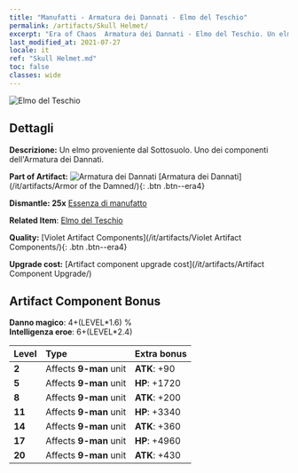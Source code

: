 ```yaml
---
title: "Manufatti - Armatura dei Dannati - Elmo del Teschio"
permalink: /artifacts/Skull Helmet/
excerpt: "Era of Chaos  Armatura dei Dannati - Elmo del Teschio. Un elmo proveniente dal Sottosuolo. Uno dei componenti dell'Armatura dei Dannati."
last_modified_at: 2021-07-27
locale: it
ref: "Skull Helmet.md"
toc: false
classes: wide
---
```


 ![Elmo del Teschio](/images/t/artifact_40303.png)



## Dettagli

 **Descrizione:** Un elmo proveniente dal Sottosuolo. Uno dei componenti dell'Armatura dei Dannati.

 **Part of Artifact:** ![Armatura dei Dannati](/images/t/icon_artifact_30.png) [Armatura dei Dannati](/it/artifacts/Armor of the Damned/){: .btn .btn--era4}

 **Dismantle: 25x** [Essenza di manufatto](/ItemsIT/con_905/)

 **Related Item**: [Elmo del Teschio](/ItemsIT/art_123/)

 **Quality:** [Violet Artifact Components](/it/artifacts/Violet Artifact Components/){: .btn .btn--era4}

 **Upgrade cost:** [Artifact component upgrade cost](/it/artifacts/Artifact Component Upgrade/)

## Artifact Component Bonus

  **Danno magico**: 4+(LEVEL\*1.6) %<br/>**Intelligenza eroe**: 6+(LEVEL\*2.4)

  |  Level  | Type |    Extra bonus  | 
  |:--------|:-----|:----------------| 
  | **2** | Affects **9-man** unit | **ATK**: +90 | 
  | **5** | Affects **9-man** unit | **HP**: +1720 | 
  | **8** | Affects **9-man** unit | **ATK**: +200 | 
  | **11** | Affects **9-man** unit | **HP**: +3340 | 
  | **14** | Affects **9-man** unit | **ATK**: +360 | 
  | **17** | Affects **9-man** unit | **HP**: +4960 | 
  | **20** | Affects **9-man** unit | **ATK**: +430 | 
